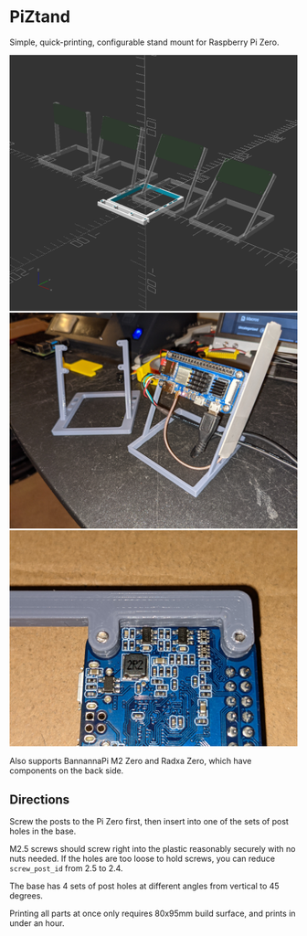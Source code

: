 # PiZtand
Simple, quick-printing, configurable stand mount for Raspberry Pi Zero.

![](PiZtand.png)
![](PiZtand.jpg)
![](PiZtand_rear.jpg)

Also supports BannannaPi M2 Zero and Radxa Zero, which have components on the back side.

## Directions

Screw the posts to the Pi Zero first, then insert into one of the sets of post holes in the base.

M2.5 screws should screw right into the plastic reasonably securely with no nuts needed. If the holes are too loose to hold screws, you can reduce ```screw_post_id``` from 2.5 to 2.4.

The base has 4 sets of post holes at different angles from vertical to 45 degrees.

Printing all parts at once only requires 80x95mm build surface, and prints in under an hour.

<!--
## Configurable options
The scad file has several variables that you can change.

```style = "thin";``` or ```"chunky"```

...
-->
